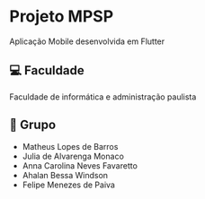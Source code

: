# Projeto MPSP

Aplicação Mobile desenvolvida em Flutter

## 💻 Faculdade 

Faculdade de informática e administração paulista 

## :busts_in_silhouette: Grupo

- Matheus Lopes de Barros 
- Julia de Alvarenga Monaco 
- Anna Carolina Neves Favaretto  
- Ahalan Bessa Windson 
- Felipe Menezes de Paiva 


